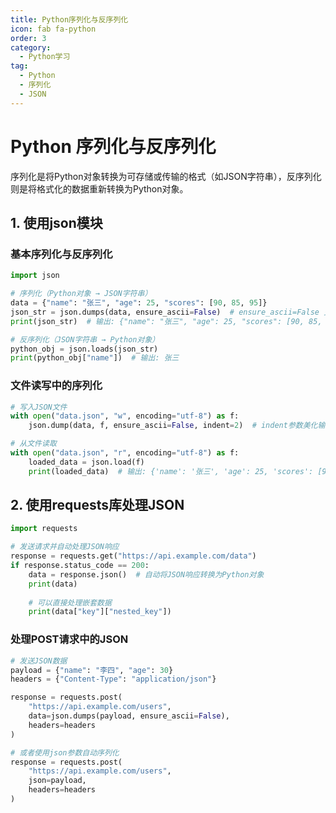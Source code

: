 ```yaml
---
title: Python序列化与反序列化
icon: fab fa-python
order: 3
category:
  - Python学习
tag:
  - Python
  - 序列化
  - JSON
---
```


# Python 序列化与反序列化

序列化是将Python对象转换为可存储或传输的格式（如JSON字符串），反序列化则是将格式化的数据重新转换为Python对象。

## 1. 使用json模块

### 基本序列化与反序列化

```python
import json

# 序列化（Python对象 → JSON字符串）
data = {"name": "张三", "age": 25, "scores": [90, 85, 95]}
json_str = json.dumps(data, ensure_ascii=False)  # ensure_ascii=False 支持中文
print(json_str)  # 输出: {"name": "张三", "age": 25, "scores": [90, 85, 95]}

# 反序列化（JSON字符串 → Python对象）
python_obj = json.loads(json_str)
print(python_obj["name"])  # 输出: 张三
```

### 文件读写中的序列化

```python
# 写入JSON文件
with open("data.json", "w", encoding="utf-8") as f:
    json.dump(data, f, ensure_ascii=False, indent=2)  # indent参数美化输出

# 从文件读取
with open("data.json", "r", encoding="utf-8") as f:
    loaded_data = json.load(f)
    print(loaded_data)  # 输出: {'name': '张三', 'age': 25, 'scores': [90, 85, 95]}
```


## 2. 使用requests库处理JSON

```python
import requests

# 发送请求并自动处理JSON响应
response = requests.get("https://api.example.com/data")
if response.status_code == 200:
    data = response.json()  # 自动将JSON响应转换为Python对象
    print(data)
    
    # 可以直接处理嵌套数据
    print(data["key"]["nested_key"])
```

### 处理POST请求中的JSON

```python
# 发送JSON数据
payload = {"name": "李四", "age": 30}
headers = {"Content-Type": "application/json"}

response = requests.post(
    "https://api.example.com/users",
    data=json.dumps(payload, ensure_ascii=False),
    headers=headers
)

# 或者使用json参数自动序列化
response = requests.post(
    "https://api.example.com/users",
    json=payload,
    headers=headers
)
```